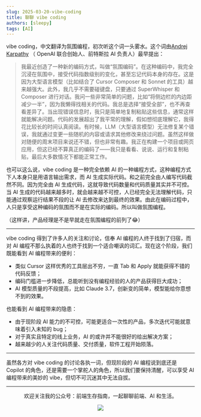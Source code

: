 ```yaml
---
slug: 2025-03-20-vibe-coding
title: 聊聊 vibe coding
authors: [sleepy]
tags: [AI]
---
```


vibe coding，中文翻译为氛围编程，初次听这个词一头雾水。这个词由[Andrej Karpathy](https://x.com/karpathy/status/1886192184808149383) （ OpenAI 联合创始人、前特斯拉 AI 负责人）最早提出：

> 我最近创造了一种新的编码方式，叫做“氛围编码”。在这种编码中，我完全沉浸在氛围中，接受代码指数级别的变化，甚至忘记代码本身的存在。这是因为大型语言模型（比如结合了 Cursor Composer 和 Sonnet 的工具）越来越强大。此外，我几乎不需要碰键盘，只要通过 SuperWhisper 和 Composer 进行对话。我问一些非常简单的问题，比如“将侧边栏的内边距减少一半”，因为我懒得找相关的代码。我总是选择“接受全部”，也不再查看差异了。当出现错误信息时，我只是简单地复制粘贴这些信息，通常这样就能解决问题。代码的发展超出了我平常的理解，假如想彻底理解它，我得花比较长的时间认真阅读。有时候，LLM（大型语言模型）无法修复某个错误，我就通过变更一些随机的内容或请求其他修改来绕过问题。虽然这样做对随便的周末项目来说还不错，但也非常有趣。我正在构建一个项目或网页应用，但这已经不算真正的编码了——我只是看看、说说、运行和复制粘贴，最后大多数情况下都能正常工作。

也可以这么说，vibe coding 是一种完全依赖 AI 的一种编程方式，这种编程方式下人本身只是用语言输出需求，而 AI 生成实际代码。和之前完全由人编写代码截然不同。因为完全由 AI 生成代码，这就导致代码数量和代码质量其实并不可控。当 AI 生成的代码越来越多时，就会越来越不可控，人已经完全无法理解代码，只能通过观察运行结果不段的让 AI 去修改来达到最终的效果。由此在编码过程中，人只是享受这种编码的氛围而不是在实际的编码。所以叫做氛围编程。

（这样讲，产品经理是不是早就走在氛围编程的前列了😂）

---

vibe coding 得到了许多人的关注和讨论，信奉 AI 编程的人终于找到了归宿，而对 AI 编程不那么执着的人也终于找到一个适合嘲讽的词汇。现在这个阶段，我们既能看到 AI 编程带来的便利：

* 类似 Cursor 这样优秀的工具层出不穷，一直 Tab 和 Apply 就能获得不错的代码反馈；
* 编码门槛进一步降低，总能听到没有编程经验的人的产品获得巨大成功；
* AI 模型质量的不段提高，比如 Claude 3.7，创新变的简单，模型能给你意想不到的效果。

也能看到 AI 编程带来的隐患：

* 由于现阶段 AI 能力的不可控，可能更适合一次性的产品，多次迭代可能就意味着引入未知的 bug；
* 对于真实且特定的线上业务，AI 的或许并不能很好的给出解决方案；
* 越来越少的人关注代码质量、交付质量，软件工程开始陨落。

---

虽然各方对 vibe coding 的讨论各执一词，但现阶段的 AI 编程说到底还是 Copilot 的角色，还是需要一个掌舵人的角色，所以我们要保持清醒，可以享受 AI 编程带来的美妙的 vibe，但切不可沉迷其中无法自拔。

---

<div align="center">
  <p>欢迎关注我的公众号：前端生存指南，一起聊聊前端、AI 和生活。</p>
  <img src="https://cloud-minapp-47803.cloud.ifanrusercontent.com/1tvAM68Cvrx3bfLR.jpg" style={{ width: '180px' }} />
</div>